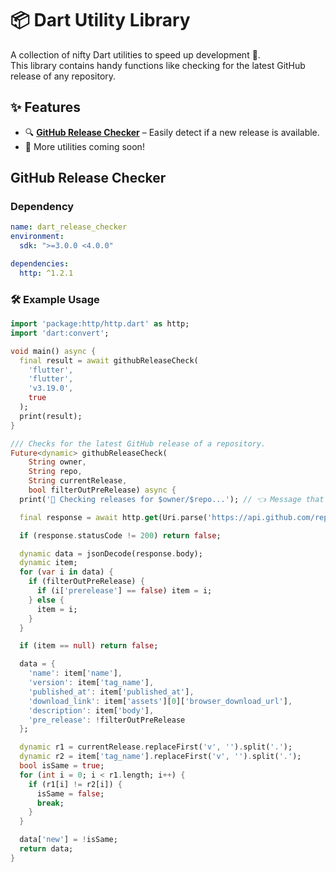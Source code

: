 # 📦 Dart Utility Library

A collection of nifty Dart utilities to speed up development 🚀.  
This library contains handy functions like checking for the latest GitHub release of any repository.

## ✨ Features

- 🔍 **[GitHub Release Checker](#Guthub%20Release%20Checker)** – Easily detect if a new release is available.
- 🧰 More utilities coming soon!

## GitHub Release Checker

### Dependency
```yaml
name: dart_release_checker
environment:
  sdk: ">=3.0.0 <4.0.0"

dependencies:
  http: ^1.2.1
```

### 🛠️ Example Usage

```dart
import 'package:http/http.dart' as http;
import 'dart:convert';

void main() async {
  final result = await githubReleaseCheck(
    'flutter',
    'flutter',
    'v3.19.0',
    true
  );
  print(result);
}

/// Checks for the latest GitHub release of a repository.
Future<dynamic> githubReleaseCheck(
    String owner,
    String repo,
    String currentRelease,
    bool filterOutPreRelease) async {
  print('🔔 Checking releases for $owner/$repo...'); // 👈 Message that shows up when function is used

  final response = await http.get(Uri.parse('https://api.github.com/repos/$owner/$repo/releases'));

  if (response.statusCode != 200) return false;

  dynamic data = jsonDecode(response.body);
  dynamic item;
  for (var i in data) {
    if (filterOutPreRelease) {
      if (i['prerelease'] == false) item = i;
    } else {
      item = i;
    }
  }

  if (item == null) return false;

  data = {
    'name': item['name'],
    'version': item['tag_name'],
    'published_at': item['published_at'],
    'download_link': item['assets'][0]['browser_download_url'],
    'description': item['body'],
    'pre_release': !filterOutPreRelease
  };

  dynamic r1 = currentRelease.replaceFirst('v', '').split('.');
  dynamic r2 = item['tag_name'].replaceFirst('v', '').split('.');
  bool isSame = true;
  for (int i = 0; i < r1.length; i++) {
    if (r1[i] != r2[i]) {
      isSame = false;
      break;
    }
  }

  data['new'] = !isSame;
  return data;
}
